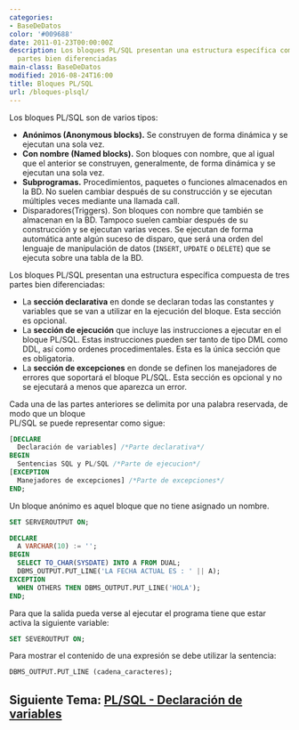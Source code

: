```yaml
---
categories:
- BaseDeDatos
color: '#009688'
date: 2011-01-23T00:00:00Z
description: Los bloques PL/SQL presentan una estructura específica compuesta de tres
  partes bien diferenciadas
main-class: BaseDeDatos
modified: 2016-08-24T16:00
title: Bloques PL/SQL
url: /bloques-plsql/
---
```


Los bloques PL/SQL son de varios tipos:

* **Anónimos (Anonymous blocks).** Se construyen de forma dinámica y se ejecutan una sola vez.
* **Con nombre (Named blocks).** Son bloques con nombre, que al igual que el anterior se construyen, generalmente, de forma dinámica y se ejecutan una sola vez.
* **Subprogramas.** Procedimientos, paquetes o funciones almacenados en la BD. No suelen cambiar después de su construcción y se ejecutan múltiples veces mediante una llamada call.
* Disparadores(Triggers). Son bloques con nombre que también se almacenan en la BD. Tampoco suelen cambiar después de su construcción y se ejecutan varias veces. Se ejecutan de forma automática ante algún suceso de disparo, que será una orden del lenguaje de manipulación de datos (`INSERT`, `UPDATE` o `DELETE`) que se ejecuta sobre una tabla de la BD.


<!--ad-->


Los bloques PL/SQL presentan una estructura específica compuesta de tres partes bien diferenciadas:

* La **sección declarativa** en donde se declaran todas las constantes y variables que se van a utilizar en la ejecución del bloque. Esta sección es opcional.
* La **sección de ejecución** que incluye las instrucciones a ejecutar en el bloque PL/SQL. Estas instrucciones pueden ser tanto de tipo DML como DDL, así como ordenes procedimentales. Esta es la única sección que es obligatoria.
* La **sección de excepciones** en donde se definen los manejadores de errores que soportará el bloque PL/SQL. Esta sección es opcional y no se ejecutará a menos que aparezca un error.

Cada una de las partes anteriores se delimita por una palabra reservada, de modo que un bloque  
PL/SQL se puede representar como sigue:

```sql
[DECLARE
  Declaración de variables] /*Parte declarativa*/
BEGIN
  Sentencias SQL y PL/SQL /*Parte de ejecucion*/
[EXCEPTION
  Manejadores de excepciones] /*Parte de excepciones*/
END;
```

Un bloque anónimo es aquel bloque que no tiene asignado un nombre.

```sql
SET SERVEROUTPUT ON;

DECLARE
  A VARCHAR(10) := '';
BEGIN
  SELECT TO_CHAR(SYSDATE) INTO A FROM DUAL;
  DBMS_OUTPUT.PUT_LINE('LA FECHA ACTUAL ES : ' || A);
EXCEPTION
  WHEN OTHERS THEN DBMS_OUTPUT.PUT_LINE('HOLA');
END;
```

Para que la salida pueda verse al ejecutar el programa tiene que estar activa la siguiente variable:

```sql
SET SEVEROUTPUT ON;
```

Para mostrar el contenido de una expresión se debe utilizar la sentencia:

```sql
DBMS_OUTPUT.PUT_LINE (cadena_caracteres);
```

## Siguiente Tema: [PL/SQL - Declaración de variables][1] 

 [1]: https://elbauldelprogramador.com/plsql-declaracion-de-variables/


